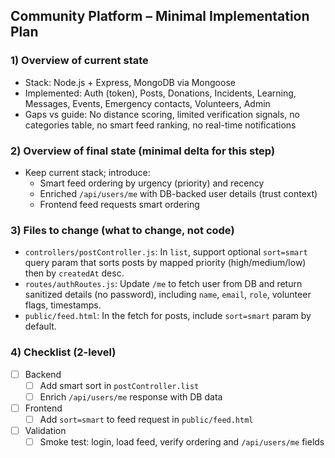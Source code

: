 ## Community Platform – Minimal Implementation Plan

### 1) Overview of current state

-   Stack: Node.js + Express, MongoDB via Mongoose
-   Implemented: Auth (token), Posts, Donations, Incidents, Learning, Messages, Events, Emergency contacts, Volunteers, Admin
-   Gaps vs guide: No distance scoring, limited verification signals, no categories table, no smart feed ranking, no real-time notifications

### 2) Overview of final state (minimal delta for this step)

-   Keep current stack; introduce:
    -   Smart feed ordering by urgency (priority) and recency
    -   Enriched `/api/users/me` with DB-backed user details (trust context)
    -   Frontend feed requests smart ordering

### 3) Files to change (what to change, not code)

-   `controllers/postController.js`: In `list`, support optional `sort=smart` query param that sorts posts by mapped priority (high/medium/low) then by `createdAt` desc.
-   `routes/authRoutes.js`: Update `/me` to fetch user from DB and return sanitized details (no password), including `name`, `email`, `role`, volunteer flags, timestamps.
-   `public/feed.html`: In the fetch for posts, include `sort=smart` param by default.

### 4) Checklist (2-level)

-   [ ] Backend
    -   [ ] Add smart sort in `postController.list`
    -   [ ] Enrich `/api/users/me` response with DB data
-   [ ] Frontend
    -   [ ] Add `sort=smart` to feed request in `public/feed.html`
-   [ ] Validation
    -   [ ] Smoke test: login, load feed, verify ordering and `/api/users/me` fields
